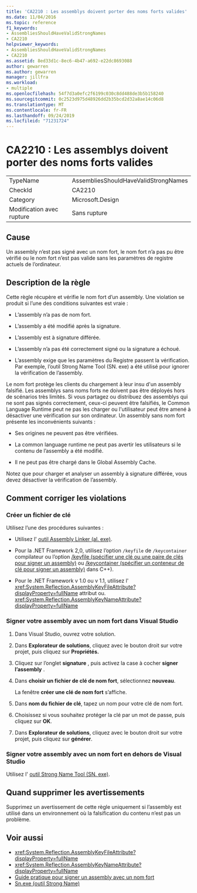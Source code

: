 ```yaml
---
title: 'CA2210 : Les assemblys doivent porter des noms forts valides'
ms.date: 11/04/2016
ms.topic: reference
f1_keywords:
- AssembliesShouldHaveValidStrongNames
- CA2210
helpviewer_keywords:
- AssembliesShouldHaveValidStrongNames
- CA2210
ms.assetid: 8ed33d1c-8ec6-4b47-a692-e22dc8693088
author: gewarren
ms.author: gewarren
manager: jillfra
ms.workload:
- multiple
ms.openlocfilehash: 54f7d3a0efc2f6199c030c8dd488de3b5b158240
ms.sourcegitcommit: 0c2523d975d48926dd2b35bcd2d32a8ae14c06d8
ms.translationtype: MT
ms.contentlocale: fr-FR
ms.lasthandoff: 09/24/2019
ms.locfileid: "71231724"
---
```

# <a name="ca2210-assemblies-should-have-valid-strong-names"></a>CA2210 : Les assemblys doivent porter des noms forts valides

|||
|-|-|
|TypeName|AssembliesShouldHaveValidStrongNames|
|CheckId|CA2210|
|Category|Microsoft.Design|
|Modification avec rupture|Sans rupture|

## <a name="cause"></a>Cause

Un assembly n’est pas signé avec un nom fort, le nom fort n’a pas pu être vérifié ou le nom fort n’est pas valide sans les paramètres de registre actuels de l’ordinateur.

## <a name="rule-description"></a>Description de la règle

Cette règle récupère et vérifie le nom fort d’un assembly. Une violation se produit si l’une des conditions suivantes est vraie :

- L’assembly n’a pas de nom fort.

- L’assembly a été modifié après la signature.

- L’assembly est à signature différée.

- L’assembly n’a pas été correctement signé ou la signature a échoué.

- L’assembly exige que les paramètres du Registre passent la vérification. Par exemple, l’outil Strong Name Tool (SN. exe) a été utilisé pour ignorer la vérification de l’assembly.

Le nom fort protège les clients du chargement à leur insu d'un assembly falsifié. Les assemblys sans noms forts ne doivent pas être déployés hors de scénarios très limités. Si vous partagez ou distribuez des assemblys qui ne sont pas signés correctement, ceux-ci peuvent être falsifiés, le Common Language Runtime peut ne pas les charger ou l'utilisateur peut être amené à désactiver une vérification sur son ordinateur. Un assembly sans nom fort présente les inconvénients suivants :

- Ses origines ne peuvent pas être vérifiées.

- La common language runtime ne peut pas avertir les utilisateurs si le contenu de l’assembly a été modifié.

- Il ne peut pas être chargé dans le Global Assembly Cache.

Notez que pour charger et analyser un assembly à signature différée, vous devez désactiver la vérification de l’assembly.

## <a name="how-to-fix-violations"></a>Comment corriger les violations

### <a name="create-a-key-file"></a>Créer un fichier de clé

Utilisez l’une des procédures suivantes :

- Utilisez l' [outil Assembly Linker (al. exe)](/dotnet/framework/tools/al-exe-assembly-linker).

- Pour la .NET Framework 2,0, utilisez l’option `/keyfile` de `/keycontainer` compilateur ou l’option [/keyfile (spécifier une clé ou une paire de clés pour signer un assembly)](/cpp/build/reference/keyfile-specify-key-or-key-pair-to-sign-an-assembly) ou [/keycontainer (spécifier un conteneur de clé pour signer un assembly)](/cpp/build/reference/keycontainer-specify-a-key-container-to-sign-an-assembly) dans C++).

- Pour le .NET Framework v 1.0 ou v 1.1, utilisez l' <xref:System.Reflection.AssemblyKeyFileAttribute?displayProperty=fullName> attribut ou. <xref:System.Reflection.AssemblyKeyNameAttribute?displayProperty=fullName>

### <a name="sign-your-assembly-with-a-strong-name-in-visual-studio"></a>Signer votre assembly avec un nom fort dans Visual Studio

1. Dans Visual Studio, ouvrez votre solution.

2. Dans **Explorateur de solutions**, cliquez avec le bouton droit sur votre projet, puis cliquez sur **Propriétés.**

3. Cliquez sur l’onglet **signature** , puis activez la case à cocher **signer l’assembly** .

4. Dans **choisir un fichier de clé de nom fort**, sélectionnez **nouveau**.

   La fenêtre **créer une clé de nom fort** s’affiche.

5. Dans **nom du fichier de clé**, tapez un nom pour votre clé de nom fort.

6. Choisissez si vous souhaitez protéger la clé par un mot de passe, puis cliquez sur **OK**.

7. Dans **Explorateur de solutions**, cliquez avec le bouton droit sur votre projet, puis cliquez sur **générer**.

### <a name="sign-your-assembly-with-a-strong-name-outside-visual-studio"></a>Signer votre assembly avec un nom fort en dehors de Visual Studio

Utilisez l' [outil Strong Name Tool (SN. exe)](/dotnet/framework/tools/sn-exe-strong-name-tool).

## <a name="when-to-suppress-warnings"></a>Quand supprimer les avertissements

Supprimez un avertissement de cette règle uniquement si l’assembly est utilisé dans un environnement où la falsification du contenu n’est pas un problème.

## <a name="see-also"></a>Voir aussi

- <xref:System.Reflection.AssemblyKeyFileAttribute?displayProperty=fullName>
- <xref:System.Reflection.AssemblyKeyNameAttribute?displayProperty=fullName>
- [Guide pratique pour signer un assembly avec un nom fort](/dotnet/framework/app-domains/how-to-sign-an-assembly-with-a-strong-name)
- [Sn.exe (outil Strong Name)](/dotnet/framework/tools/sn-exe-strong-name-tool)